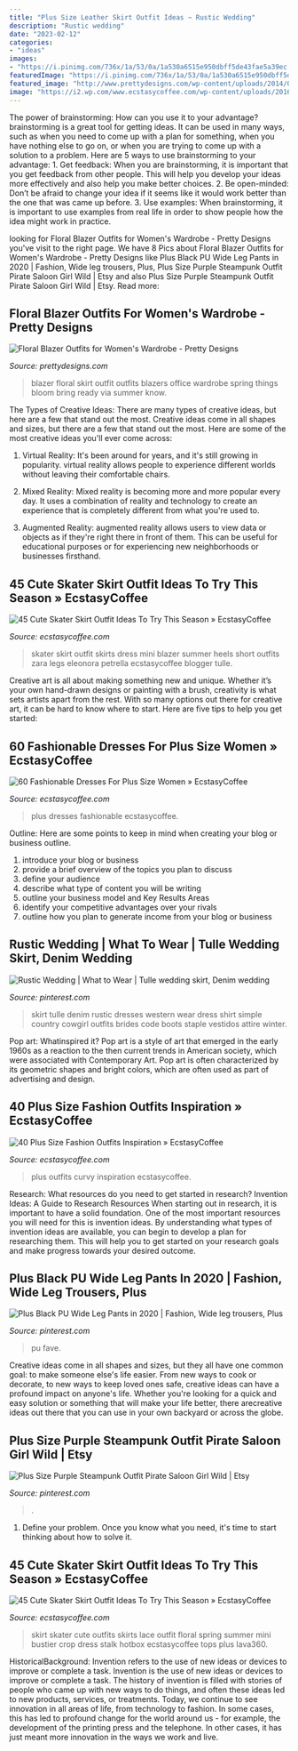 ```yaml
---
title: "Plus Size Leather Skirt Outfit Ideas ~ Rustic Wedding"
description: "Rustic wedding"
date: "2023-02-12"
categories:
- "ideas"
images:
- "https://i.pinimg.com/736x/1a/53/0a/1a530a6515e950dbff5de43fae5a39ec.jpg"
featuredImage: "https://i.pinimg.com/736x/1a/53/0a/1a530a6515e950dbff5de43fae5a39ec.jpg"
featured_image: "http://www.prettydesigns.com/wp-content/uploads/2014/04/Floral-Blazer-Outfit-with-Skirt.jpg"
image: "https://i2.wp.com/www.ecstasycoffee.com/wp-content/uploads/2016/10/Curvy-Women-Fashion-Outfits-24.jpg"
---
```



The power of brainstorming: How can you use it to your advantage?
brainstorming is a great tool for getting ideas. It can be used in many ways, such as when you need to come up with a plan for something, when you have nothing else to go on, or when you are trying to come up with a solution to a problem. Here are 5 ways to use brainstorming to your advantage: 1. Get feedback: When you are brainstorming, it is important that you get feedback from other people. This will help you develop your ideas more effectively and also help you make better choices. 2. Be open-minded: Don’t be afraid to change your idea if it seems like it would work better than the one that was came up before. 3. Use examples: When brainstorming, it is important to use examples from real life in order to show people how the idea might work in practice. 
	

		
looking for Floral Blazer Outfits for Women&#039;s Wardrobe - Pretty Designs you've visit to the right page. We have 8 Pics about Floral Blazer Outfits for Women&#039;s Wardrobe - Pretty Designs like Plus Black PU Wide Leg Pants in 2020 | Fashion, Wide leg trousers, Plus, Plus Size Purple Steampunk Outfit Pirate Saloon Girl Wild | Etsy and also Plus Size Purple Steampunk Outfit Pirate Saloon Girl Wild | Etsy. Read more:
		
    
## Floral Blazer Outfits For Women&#039;s Wardrobe - Pretty Designs

<img loading=lazy src="http://www.prettydesigns.com/wp-content/uploads/2014/04/Floral-Blazer-Outfit-with-Skirt.jpg" onerror="this.onerror=null;this.src='https://tse2.mm.bing.net/th?id=OIP.GY-53NCCIDo3J7n9ihbB3QHaK3&amp;pid=15.1';" alt="Floral Blazer Outfits for Women&#039;s Wardrobe - Pretty Designs">

_Source: prettydesigns.com_

>blazer floral skirt outfit outfits blazers office wardrobe spring things bloom bring ready via summer know. 

	

The Types of Creative Ideas: There are many types of creative ideas, but here are a few that stand out the most.
Creative ideas come in all shapes and sizes, but there are a few that stand out the most. Here are some of the most creative ideas you'll ever come across:
1. Virtual Reality: It's been around for years, and it's still growing in popularity. virtual reality allows people to experience different worlds without leaving their comfortable chairs.

2. Mixed Reality: Mixed reality is becoming more and more popular every day. It uses a combination of reality and technology to create an experience that is completely different from what you're used to.

3. Augmented Reality: augmented reality allows users to view data or objects as if they're right there in front of them. This can be useful for educational purposes or for experiencing new neighborhoods or businesses firsthand.


    
## 45 Cute Skater Skirt Outfit Ideas To Try This Season » EcstasyCoffee

<img loading=lazy src="https://i0.wp.com/www.ecstasycoffee.com/wp-content/uploads/2016/12/Skater-Skirt11.jpg?resize=700,1102" onerror="this.onerror=null;this.src='https://tse3.mm.bing.net/th?id=OIP.F8yX_rGrnwfcxzSQwzJDuQHaLq&amp;pid=15.1';" alt="45 Cute Skater Skirt Outfit Ideas To Try This Season » EcstasyCoffee">

_Source: ecstasycoffee.com_

>skater skirt outfit skirts dress mini blazer summer heels short outfits zara legs eleonora petrella ecstasycoffee blogger tulle. 

	

Creative art is all about making something new and unique. Whether it’s your own hand-drawn designs or painting with a brush, creativity is what sets artists apart from the rest. With so many options out there for creative art, it can be hard to know where to start. Here are five tips to help you get started: 

    
## 60 Fashionable Dresses For Plus Size Women » EcstasyCoffee

<img loading=lazy src="https://i0.wp.com/www.ecstasycoffee.com/wp-content/uploads/2016/10/Dresses-For-Plus-Size-Women-8.jpg?resize=564,935" onerror="this.onerror=null;this.src='https://tse2.mm.bing.net/th?id=OIP.qoGuC4d95o3BqYh7C0Z9LAHaMR&amp;pid=15.1';" alt="60 Fashionable Dresses For Plus Size Women » EcstasyCoffee">

_Source: ecstasycoffee.com_

>plus dresses fashionable ecstasycoffee. 

	

Outline: Here are some points to keep in mind when creating your blog or business outline.
1. introduce your blog or business 
2. provide a brief overview of the topics you plan to discuss 
3. define your audience 
4. describe what type of content you will be writing 
5. outline your business model and Key Results Areas 
6. identify your competitive advantages over your rivals 
7. outline how you plan to generate income from your blog or business  
    
## Rustic Wedding | What To Wear | Tulle Wedding Skirt, Denim Wedding

<img loading=lazy src="https://i.pinimg.com/736x/58/5b/a1/585ba11c1fc9957c7afd29710bdcd6f7--western-wedding-dresses-cowgirl-wedding.jpg" onerror="this.onerror=null;this.src='https://tse2.mm.bing.net/th?id=OIP.41uX0u9z-HnVnMwKPKgXuwHaKE&amp;pid=15.1';" alt="Rustic Wedding | What to Wear | Tulle wedding skirt, Denim wedding">

_Source: pinterest.com_

>skirt tulle denim rustic dresses western wear dress shirt simple country cowgirl outfits brides code boots staple vestidos attire winter. 

	

Pop art: Whatinspired it?
Pop art is a style of art that emerged in the early 1960s as a reaction to the then current trends in American society, which were associated with Contemporary Art. Pop art is often characterized by its geometric shapes and bright colors, which are often used as part of advertising and design.

    
## 40 Plus Size Fashion Outfits Inspiration » EcstasyCoffee

<img loading=lazy src="https://i2.wp.com/www.ecstasycoffee.com/wp-content/uploads/2016/10/Curvy-Women-Fashion-Outfits-24.jpg" onerror="this.onerror=null;this.src='https://tse4.mm.bing.net/th?id=OIP.6mcV3gxgzur56C4e-oNPyQHaLH&amp;pid=15.1';" alt="40 Plus Size Fashion Outfits Inspiration » EcstasyCoffee">

_Source: ecstasycoffee.com_

>plus outfits curvy inspiration ecstasycoffee. 

	

Research: What resources do you need to get started in research?
Invention Ideas: A Guide to Research Resources
When starting out in research, it is important to have a solid foundation. One of the most important resources you will need for this is invention ideas. By understanding what types of invention ideas are available, you can begin to develop a plan for researching them. This will help you to get started on your research goals and make progress towards your desired outcome.

    
## Plus Black PU Wide Leg Pants In 2020 | Fashion, Wide Leg Trousers, Plus

<img loading=lazy src="https://i.pinimg.com/736x/1a/53/0a/1a530a6515e950dbff5de43fae5a39ec.jpg" onerror="this.onerror=null;this.src='https://tse2.mm.bing.net/th?id=OIP.1CiZyeHwCscFNTpTr34B5gHaLH&amp;pid=15.1';" alt="Plus Black PU Wide Leg Pants in 2020 | Fashion, Wide leg trousers, Plus">

_Source: pinterest.com_

>pu fave. 

	

Creative ideas come in all shapes and sizes, but they all have one common goal: to make someone else's life easier. From new ways to cook or decorate, to new ways to keep loved ones safe, creative ideas can have a profound impact on anyone's life. Whether you're looking for a quick and easy solution or something that will make your life better, there arecreative ideas out there that you can use in your own backyard or across the globe.

    
## Plus Size Purple Steampunk Outfit Pirate Saloon Girl Wild | Etsy

<img loading=lazy src="https://i.pinimg.com/736x/3a/12/8e/3a128e04c95fbc80eb1bc96f8b202a16.jpg" onerror="this.onerror=null;this.src='https://tse2.mm.bing.net/th?id=OIP.Y0ZxSeBfvzNEvqItUQk1egHaLL&amp;pid=15.1';" alt="Plus Size Purple Steampunk Outfit Pirate Saloon Girl Wild | Etsy">

_Source: pinterest.com_

>. 

	

1. Define your problem. Once you know what you need, it's time to start thinking about how to solve it. 

    
## 45 Cute Skater Skirt Outfit Ideas To Try This Season » EcstasyCoffee

<img loading=lazy src="https://i0.wp.com/www.ecstasycoffee.com/wp-content/uploads/2016/12/Skater-Skirt25.jpg?resize=700%2C1050" onerror="this.onerror=null;this.src='https://tse3.mm.bing.net/th?id=OIP.-nxu2gyGETOV-nDcOl4LuwHaLH&amp;pid=15.1';" alt="45 Cute Skater Skirt Outfit Ideas To Try This Season » EcstasyCoffee">

_Source: ecstasycoffee.com_

>skirt skater cute outfits skirts lace outfit floral spring summer mini bustier crop dress stalk hotbox ecstasycoffee tops plus lava360. 

	

HistoricalBackground: Invention refers to the use of new ideas or devices to improve or complete a task.
Invention is the use of new ideas or devices to improve or complete a task. The history of invention is filled with stories of people who came up with new ways to do things, and often these ideas led to new products, services, or treatments. Today, we continue to see innovation in all areas of life, from technology to fashion. In some cases, this has led to profound change for the world around us - for example, the development of the printing press and the telephone. In other cases, it has just meant more innovation in the ways we work and live.

